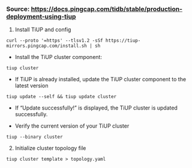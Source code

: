 ### Source: https://docs.pingcap.com/tidb/stable/production-deployment-using-tiup


1. Install TiUP and config
```
curl --proto '=https' --tlsv1.2 -sSf https://tiup-mirrors.pingcap.com/install.sh | sh
```

- Install the TiUP cluster component:
```
tiup cluster
```
- If TiUP is already installed, update the TiUP cluster component to the latest version
```
tiup update --self && tiup update cluster
```

- If “Update successfully!” is displayed, the TiUP cluster is updated successfully.

- Verify the current version of your TiUP cluster
```
tiup --binary cluster
```

2. Initialize cluster topology file
```
tiup cluster template > topology.yaml
```

